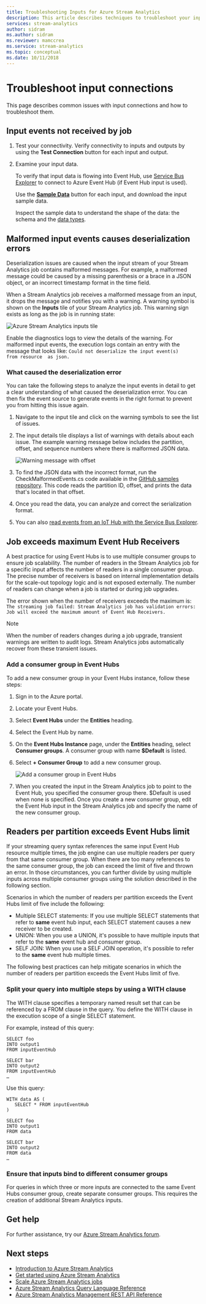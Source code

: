```yaml
---
title: Troubleshooting Inputs for Azure Stream Analytics
description: This article describes techniques to troubleshoot your input connections in Azure Stream Analytics jobs.
services: stream-analytics
author: sidram
ms.author: sidram
ms.reviewer: mamccrea
ms.service: stream-analytics
ms.topic: conceptual
ms.date: 10/11/2018
---
```


# Troubleshoot input connections

This page describes common issues with input connections and how to troubleshoot them.

## Input events not received by job 
1.  Test your connectivity. Verify connectivity to inputs and outputs by using the **Test Connection** button for each input and output.

2.  Examine your input data.

    To verify that input data is flowing into Event Hub, use [Service Bus Explorer](https://code.msdn.microsoft.com/windowsapps/Service-Bus-Explorer-f2abca5a) to connect to Azure Event Hub (if Event Hub input is used).
        
    Use the [**Sample Data**](stream-analytics-sample-data-input.md) button for each input, and download the input sample data.
        
    Inspect the sample data to understand the shape of the data: the schema and the [data types](https://msdn.microsoft.com/library/azure/dn835065.aspx).

## Malformed input events causes deserialization errors 
Deserialization issues are caused when the input stream of your Stream Analytics job contains malformed messages. For example, a malformed message could be caused by a missing parenthesis or a brace in a JSON object, or an incorrect timestamp format in the time field. 
 
When a Stream Analytics job receives a malformed message from an input, it drops the message and notifies you with a warning. A warning symbol is shown on the **Inputs** tile of your Stream Analytics job. This warning sign exists as long as the job is in running state:

![Azure Stream Analytics inputs tile](media/stream-analytics-malformed-events/inputs_tile.png)

Enable the diagnostics logs to view the details of the warning. For malformed input events, the execution logs contain an entry with the message that looks like: 
<code>Could not deserialize the input event(s) from resource <blob URI> as json.</code>

### What caused the deserialization error
You can take the following steps to analyze the input events in detail to get a clear understanding of what caused the deserialization error. You can then fix the event source to generate events in the right format to prevent you from hitting this issue again.

1. Navigate to the input tile and click on the warning symbols to see the list of issues.

2. The input details tile displays a list of warnings with details about each issue. The example warning message below includes the partition, offset, and sequence numbers where there is malformed JSON data. 

   ![Warning message with offset](media/stream-analytics-malformed-events/warning_message_with_offset.png)

3. To find the JSON data with the incorrect format, run the CheckMalformedEvents.cs code available in the [GitHub samples repository](https://github.com/Azure/azure-stream-analytics/tree/master/Samples/CheckMalformedEventsEH). This code reads the partition ID, offset, and prints the data that's located in that offset. 

4. Once you read the data, you can analyze and correct the serialization format.

5. You can also [read events from an IoT Hub with the Service Bus Explorer](https://code.msdn.microsoft.com/How-to-read-events-from-an-1641eb1b).

## Job exceeds maximum Event Hub Receivers
A best practice for using Event Hubs is to use multiple consumer groups to ensure job scalability. The number of readers in the Stream Analytics job for a specific input affects the number of readers in a single consumer group. The precise number of receivers is based on internal implementation details for the scale-out topology logic and is not exposed externally. The number of readers can change when a job is started or during job upgrades.

The error shown when the number of receivers exceeds the maximum is:
`The streaming job failed: Stream Analytics job has validation errors: Job will exceed the maximum amount of Event Hub Receivers.`

> [!NOTE]
> When the number of readers changes during a job upgrade, transient warnings are written to audit logs. Stream Analytics jobs automatically recover from these transient issues.

### Add a consumer group in Event Hubs
To add a new consumer group in your Event Hubs instance, follow these steps:

1. Sign in to the Azure portal.

2. Locate your Event Hubs.

3. Select **Event Hubs** under the **Entities** heading.

4. Select the Event Hub by name.

5. On the **Event Hubs Instance** page, under the **Entities** heading, select **Consumer groups**. A consumer group with name **$Default** is listed.

6. Select **+ Consumer Group** to add a new consumer group. 

   ![Add a consumer group in Event Hubs](media/stream-analytics-event-hub-consumer-groups/new-eh-consumer-group.png)

7. When you created the input in the Stream Analytics job to point to the Event Hub, you specified the consumer group there. $Default is used when none is specified. Once you create a new consumer group, edit the Event Hub input in the Stream Analytics job and specify the name of the new consumer group.


## Readers per partition exceeds Event Hubs limit

If your streaming query syntax references the same input Event Hub resource multiple times, the job engine can use multiple readers per query from that same consumer group. When there are too many references to the same consumer group, the job can exceed the limit of five and thrown an error. In those circumstances, you can further divide by using multiple inputs across multiple consumer groups using the solution described in the following section. 

Scenarios in which the number of readers per partition exceeds the Event Hubs limit of five include the following:

* Multiple SELECT statements: If you use multiple SELECT statements that refer to **same** event hub input, each SELECT statement causes a new receiver to be created.
* UNION: When you use a UNION, it's possible to have multiple inputs that refer to the **same** event hub and consumer group.
* SELF JOIN: When you use a SELF JOIN operation, it's possible to refer to the **same** event hub multiple times.

The following best practices can help mitigate scenarios in which the number of readers per partition exceeds the Event Hubs limit of five.

### Split your query into multiple steps by using a WITH clause

The WITH clause specifies a temporary named result set that can be referenced by a FROM clause in the query. You define the WITH clause in the execution scope of a single SELECT statement.

For example, instead of this query:

```
SELECT foo 
INTO output1
FROM inputEventHub

SELECT bar
INTO output2
FROM inputEventHub 
…
```

Use this query:

```
WITH data AS (
   SELECT * FROM inputEventHub
)

SELECT foo
INTO output1
FROM data

SELECT bar
INTO output2
FROM data
…
```

### Ensure that inputs bind to different consumer groups

For queries in which three or more inputs are connected to the same Event Hubs consumer group, create separate consumer groups. This requires the creation of additional Stream Analytics inputs.

## Get help

For further assistance, try our [Azure Stream Analytics forum](https://social.msdn.microsoft.com/Forums/azure/home?forum=AzureStreamAnalytics).

## Next steps

* [Introduction to Azure Stream Analytics](stream-analytics-introduction.md)
* [Get started using Azure Stream Analytics](stream-analytics-real-time-fraud-detection.md)
* [Scale Azure Stream Analytics jobs](stream-analytics-scale-jobs.md)
* [Azure Stream Analytics Query Language Reference](https://msdn.microsoft.com/library/azure/dn834998.aspx)
* [Azure Stream Analytics Management REST API Reference](https://msdn.microsoft.com/library/azure/dn835031.aspx)